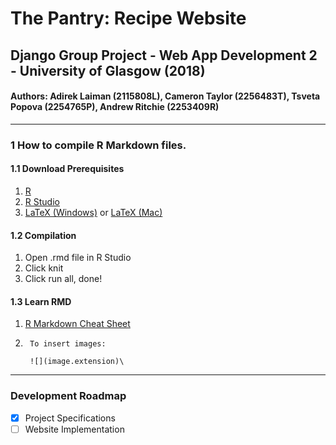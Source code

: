 # The Pantry: Recipe Website
## Django Group Project - Web App Development 2 - University of Glasgow (2018)
#### Authors: Adirek Laiman (2115808L), Cameron Taylor (2256483T), Tsveta Popova (2254765P), Andrew Ritchie (2253409R)
---
### 1 How to compile R Markdown files.
#### 1.1 Download Prerequisites
1. [R](https://cran.r-project.org/mirrors.html)
2. [R Studio](https://www.rstudio.com/products/rstudio/download/#download)
3. [LaTeX (Windows)](https://miktex.org/download) or [LaTeX (Mac)](https://www.tug.org/mactex/)

#### 1.2 Compilation
1. Open .rmd file in R Studio
2. Click knit
3. Click run all, done!

#### 1.3 Learn RMD
1. [R Markdown Cheat Sheet](https://www.rstudio.com/wp-content/uploads/2015/02/rmarkdown-cheatsheet.pdf)
2. ```
	To insert images:
	
	![](image.extension)\
	```
---
### Development Roadmap
- [x] Project Specifications
- [ ] Website Implementation